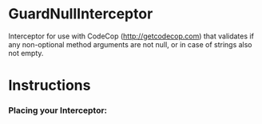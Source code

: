 # GuardNullInterceptor 
Interceptor for use with CodeCop (http://getcodecop.com) that validates if any non-optional method arguments are not null, or in case of strings also not empty.

# Instructions
<h3>Placing your Interceptor:</h3>


